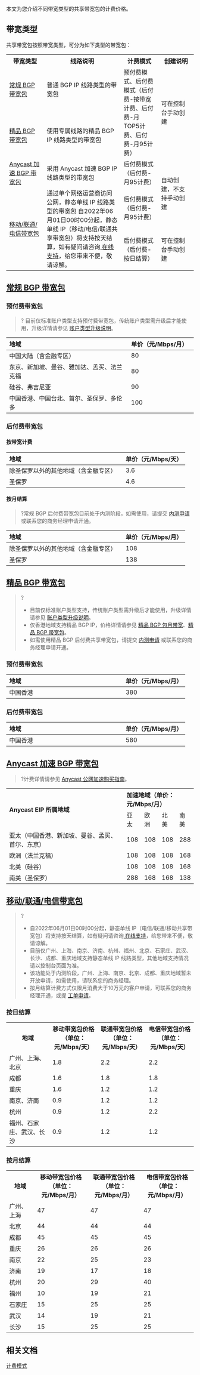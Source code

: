本文为您介绍不同带宽类型的共享带宽包的计费价格。

## 带宽类型
共享带宽包按照带宽类型，可分为如下类型的带宽包：
<table>
<tr>
<th width="20%">带宽类型</th>
<th>线路说明</th>
<th width="20%">计费模式</th>
<th width="19%">创建说明</th>
</tr>
<tr>
<td><a href="#bgp">常规 BGP 带宽包</a></td>
<td>普通 BGP IP 线路类型的带宽包</td>
<td rowspan="2">预付费模式、后付费模式（后付费-按带宽计费、后付费-月TOP5计费、后付费-月95计费）</td>
<td rowspan="2">可在控制台手动创建</td>
</tr>
<tr>
<td><a href="#cn2">精品 BGP 带宽包</a></td>
<td>使用专属线路的精品 BGP IP 线路类型的带宽包</td>
</tr>
<tr>
<td><a href="#anycast">Anycast 加速 BGP 带宽包</a></td>
<td>采用 Anycast 加速 BGP IP 线路类型的带宽包</td>
<td>后付费模式（后付费-月95计费）</td>
<td rowspan="2">自动创建，不支持手动创建</td>
</tr>
<tr>
<td rowspan="2"><a href="#singleip">移动/联通/电信带宽包</a></td>
<td rowspan="2">通过单个网络运营商访问公网，静态单线 IP 线路类型的带宽包

<dx-alert infotype="explain" title="">
自2022年06月01日00时00分起，静态单线 IP（移动/电信/联通共享带宽包）将支持按天结算，如有疑问请咨询<a href="https://cloud.tencent.com/online-service">  在线支持</a>，给您带来不便，敬请谅解。
</dx-alert>

</td>
<td>后付费模式（后付费-月95计费）</td>
</tr>
<tr>
<td>后付费模式（后付费-按日结算）</td>
<td>可在控制台手动创建</td>
</tr>
</table>

## [常规 BGP 带宽包](id:bgp)

### 预付费带宽包
>? 目前仅标准账户类型支持预付费带宽包，传统账户类型需升级后才能使用，升级详情请参见  [账户类型升级说明](https://cloud.tencent.com/document/product/1199/49090#judge)。
<table>
<thead>
<tr>
<th align="left">地域</th>
<th align="left" width="35%">单价（元/Mbps/月）</th>
</tr>
</thead>
<tbody><tr>
<td align="left">中国大陆（含金融专区）
</td>
<td align="left">80</td>
</tr>
<tr>
<td align="left">东京、新加坡、曼谷、雅加达、孟买、法兰克福
</td>
<td align="left">80</td>
</tr>
<tr>
<td align="left">硅谷、弗吉尼亚
</td>
<td align="left">90</td>
</tr>
<tr>
<td align="left">中国香港、中国台北、首尔、圣保罗、多伦多
</td>
<td align="left">100</td>
</tr>
</tbody></table>

### 后付费带宽包
#### 按带宽计费
<table>
<thead>
<tr>
<th align="left">地域</th>
<th align="left" width="35%">单价（元/Mbps/天）</th>
</tr>
</thead>
<tbody>
<tr>
<td>除圣保罗以外的其他地域（含金融专区）</td>
<td>3.6</td>
</tr>
<tr>
<td>圣保罗</td>
<td>4.6</td>
</tr>
</tbody></table>

#### 按月结算
>?常规 BGP 后付费带宽包目前处于内测阶段，如需使用，请提交 [内测申请](https://cloud.tencent.com/apply/p/8o8lmsr5nj8) 或联系您的商务经理申请开通。
>
<table>
<thead>
<tr>
<th align="left">地域</th>
<th align="left" width="35%">单价（元/Mbps/月）</th>
</tr>
</thead>
<tbody><tr>
<td align="left">除圣保罗以外的其他地域（含金融专区）
</td>
<td align="left">108</td>
</tr>
<tr>
<td align="left">圣保罗
</td>
<td align="left">138</td>
</tr>
</tbody></table>

## [精品 BGP 带宽包](id:cn2)
>?
>- 目前仅标准账户类型支持，传统账户类型需升级后才能使用，升级详情请参见 [账户类型升级说明](https://cloud.tencent.com/document/product/1199/49090)。
>- 仅香港地域支持精品 BGP IP，价格详情请参见 [精品 BGP 包月带宽](https://cloud.tencent.com/document/product/1199/51693#.3Ca-id.3D.22monthly.22.3E.E5.8C.85.E6.9C.88.E5.B8.A6.E5.AE.BD.3C.2Fa.3E)、[精品 BGP 带宽包](https://cloud.tencent.com/document/product/684/15255#.3Ca-id.3D.22cn2.22.3E.E7.B2.BE.E5.93.81-bgp-.E5.B8.A6.E5.AE.BD.E5.8C.85.3C.2Fa.3E)。
>- 如需使用精品 BGP 后付费共享带宽包，请提交 [内测申请](https://cloud.tencent.com/apply/p/8o8lmsr5nj8) 或联系您的商务经理申请开通。
>

### 预付费带宽包
<table>
<thead>
<tr>
<th align="left">地域</th>
<th align="left" width="35%">单价（元/Mbps/月）</th>
</tr>
</thead>
<tbody><tr>
<td align="left">中国香港
</td>
<td align="left">380</td>
</tr>
</tbody></table>

### 后付费带宽包
<table>
<thead>
<tr>
<th align="left">地域</th>
<th align="left" width="35%">单价（元/Mbps/月）</th>
</tr>
</thead>
<tbody><tr>
<td align="left">中国香港
</td>
<td align="left">580</td>
</tr>
</tbody></table>

## [Anycast 加速 BGP 带宽包](id:anycast)
>?计费详情请参见 [Anycast 公网加速购买指南](https://cloud.tencent.com/document/product/644/12617)。
<table>
<tr>
<th align="left"rowspan="2">Anycast EIP 所属地域</th>
<th align="left" width="35%" colspan="4">加速地域（单价：元/Mbps/月）</th>
</tr>
<tr>
<td align="left">亚太</td>
<td align="left">欧洲</td>
<td align="left">北美</td>
<td align="left">南美</td>
</tr>
<tr>
<td align="left">亚太（中国香港、新加坡、曼谷、孟买、首尔、东京）</td>
<td align="left">108</td>
<td align="left">108</td>
<td align="left">108</td>
<td align="left">288</td>
</tr>
<tr>
<td align="left">欧洲（法兰克福）</td>
<td align="left">108</td>
<td align="left">108</td>
<td align="left">108</td>
<td align="left">168</td>
</tr>
<tr>
<td align="left">北美（硅谷）</td>
<td align="left">108</td>
<td align="left">108</td>
<td align="left">108</td>
<td align="left">168</td>
</tr>
<tr>
<td align="left">南美（圣保罗）</td>
<td align="left">288</td>
<td align="left">168</td>
<td align="left">168</td>
<td align="left">138</td>
</tr>
</table>

## [移动/联通/电信带宽包](id:singleip)
>?
>- 自2022年06月01日00时00分起，静态单线 IP（电信/联通/移动共享带宽包）将支持按天结算，如有疑问请咨询[ 在线支持](https://cloud.tencent.com/online-service)，给您带来不便，敬请谅解。
>- 目前仅广州、上海、南京、济南、杭州、福州、北京、石家庄、武汉、长沙、成都、重庆地域支持静态单线 IP 线路类型，其他地域支持情况请以控制台页面为准。
>- 该功能处于内测阶段，广州、上海、南京、北京、成都、重庆地域暂未开放申请，如需使用，请联系您的商务经理。
>- 按月结算计费方式仅限月消费大于10万元的客户申请，可联系您的商务经理开通，或提 [工单申请](https://console.cloud.tencent.com/workorder/category)。
>

### 按日结算[](id:arjs)
<table>
<tr>
<th>地域</th><th>移动带宽包价格<br/>（单位：元/Mbps/天）</th><th>联通带宽包价格<br/>（单位：元/Mbps/天）</th><th>电信带宽包价格<br/>（单位：元/Mbps/天）</th>
</tr>
<tr>
<td>广州、上海、北京</td><td>1.8</td><td>2.2</td><td>2.2</td>
</tr>
<tr>
<td>成都</td><td>1.6</td><td>1.8</td><td>1.8</td>
</tr>
<tr>
<td>重庆</td><td>1.6</td><td>1.2</td><td>1.2</td>
</tr>
<tr>
<td>南京、济南</td><td>0.9</td><td>1.2</td><td>1.2</td>
</tr>
<tr>
<td>杭州</td><td>0.9</td><td>1.2</td><td>2.2</td>
</tr>
<tr>
<td>福州、石家庄、武汉、长沙</td><td>0.9</td><td>1.2</td><td>1.2</td>
</tr>
</table>

### 按月结算
<table>
<tr>
<th>地域</th><th>移动带宽包价格<br/>（单位：元/Mbps/月）</th><th>联通带宽包价格<br/>（单位：元/Mbps/月）</th><th>电信带宽包价格<br/>（单位：元/Mbps/月）</th>
</tr>
<tr>
<td>广州、上海</td><td>47</td><td>47</td><td>47</td>
</tr>
<tr>
<td>北京</td><td>44</td><td>44</td><td>44</td>
</tr>
<tr>
<td>成都</td><td>45</td><td>45</td><td>45</td>
</tr>
<tr>
<td>重庆</td><td>26</td><td>26</td><td>26</td>
</tr>
<tr>
<td>南京</td><td>22</td><td>25</td><td>23</td>
</tr>
<tr>
<td>济南</td><td>19</td><td>17</td><td>18</td>
</tr>
<tr>
<td>杭州</td><td>20</td><td>29</td><td>40</td>
</tr>
<tr>
<td>福州</td><td>10</td><td>19</td><td>21</td>
</tr>
<tr>
<td>石家庄</td><td>15</td><td>25</td><td>25</td>
</tr>
<tr>
<td>武汉</td><td>14</td><td>19</td><td>21</td>
</tr>
<tr>
<td>长沙</td><td>15</td><td>25</td><td>25</td>
</tr>
</table>


## 相关文档
[计费模式](https://cloud.tencent.com/document/product/684/51876)
